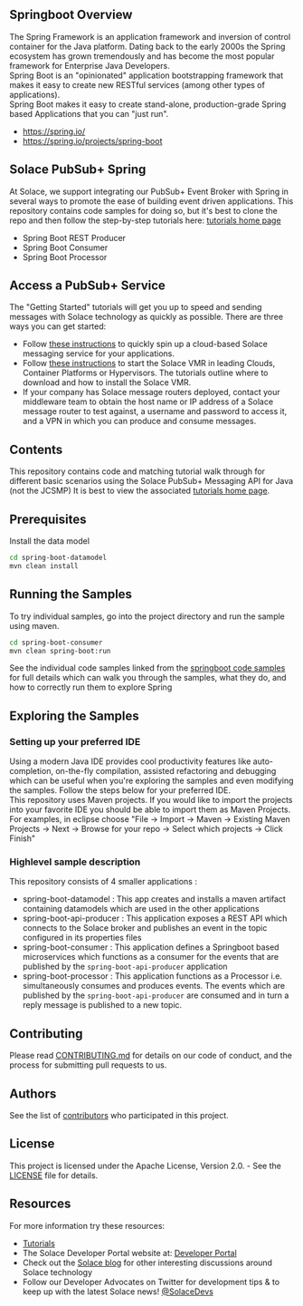 ## Springboot Overview

The Spring Framework is an application framework and inversion of control container for the Java platform.  Dating back to the early 2000s the Spring ecosystem has grown tremendously and has become the most popular framework for Enterprise Java Developers.
</br>Spring Boot is an "opinionated" application bootstrapping framework that makes it easy to create new RESTful services (among other types of applications).
</br>Spring Boot makes it easy to create stand-alone, production-grade Spring based Applications that you can "just run".

- https://spring.io/
- https://spring.io/projects/spring-boot

## Solace PubSub+ Spring

At Solace, we support integrating our PubSub+ Event Broker with Spring in several ways to promote the ease of building event driven applications. 
This repository contains code samples for doing so, but it's best to clone the repo and then follow the step-by-step tutorials here: [tutorials home page](https://github.com/SolaceSamples/solace-samples-springboot)
* Spring Boot REST Producer 
* Spring Boot Consumer
* Spring Boot Processor

## Access a PubSub+ Service

The "Getting Started" tutorials will get you up to speed and sending messages with Solace technology as quickly as possible. There are three ways you can get started:

- Follow [these instructions](https://cloud.solace.com/learn/group_getting_started/ggs_signup.html) to quickly spin up a cloud-based Solace messaging service for your applications.
- Follow [these instructions](https://docs.solace.com/Solace-SW-Broker-Set-Up/Setting-Up-SW-Brokers.htm) to start the Solace VMR in leading Clouds, Container Platforms or Hypervisors. The tutorials outline where to download and how to install the Solace VMR.
- If your company has Solace message routers deployed, contact your middleware team to obtain the host name or IP address of a Solace message router to test against, a username and password to access it, and a VPN in which you can produce and consume messages.
## Contents

This repository contains code and matching tutorial walk through for different basic scenarios using the Solace PubSub+ Messaging API for Java (not the JCSMP)
It is best to view the associated [tutorials home page](https://tutorials.solace.dev/).

## Prerequisites

Install the data model
``` bash
cd spring-boot-datamodel
mvn clean install
```

## Running the Samples

To try individual samples, go into the project directory and run the sample using maven.

``` bash
cd spring-boot-consumer
mvn clean spring-boot:run
```
See the individual code samples linked from the [springboot code samples](https://github.com/SolaceSamples/solace-samples-springboot/) for full details which can walk you through the samples, what they do, and how to correctly run them to explore Spring

## Exploring the Samples

### Setting up your preferred IDE

Using a modern Java IDE provides cool productivity features like auto-completion, on-the-fly compilation, assisted refactoring and debugging which can be useful when you're exploring the samples and even modifying the samples. Follow the steps below for your preferred IDE. </br>
This repository uses Maven projects. If you would like to import the projects into your favorite IDE you should be able to import them as Maven Projects. For examples, in eclipse choose "File -> Import -> Maven -> Existing Maven Projects -> Next -> Browse for your repo -> Select which projects -> Click Finish" </br>

### Highlevel sample description

This repository consists of 4 smaller applications :

- spring-boot-datamodel : This app creates and installs a maven artifact containing datamodels which are used in the other applications </br>
- spring-boot-api-producer : This application exposes a REST API which connects to the Solace broker and publishes an event in the topic configured in its properties files </br>
- spring-boot-consumer : This application defines a Springboot based microservices which functions as a consumer for the events that are published by the `spring-boot-api-producer` application </br>
- spring-boot-processor : This application functions as a Processor i.e. simultaneously consumes and produces events. The events which are published by the `spring-boot-api-producer`
                            are consumed and in turn a reply message is published to a new topic.

## Contributing

Please read [CONTRIBUTING.md](CONTRIBUTING.md) for details on our code of conduct, and the process for submitting pull requests to us.

## Authors

See the list of [contributors](https://github.com/SolaceSamples/solace-samples-springboot/contributors) who participated in this project.

## License

This project is licensed under the Apache License, Version 2.0. - See the [LICENSE](LICENSE) file for details.

## Resources

For more information try these resources:

- [Tutorials](https://tutorials.solace.dev/)
- The Solace Developer Portal website at: [Developer Portal](http://solace.com/developers)
- Check out the [Solace blog](https://solace.com/blog/category/developers/) for other interesting discussions around Solace technology
- Follow our Developer Advocates on Twitter for development tips & to keep up with the latest Solace news! [@SolaceDevs](https://twitter.com/solacedevs)